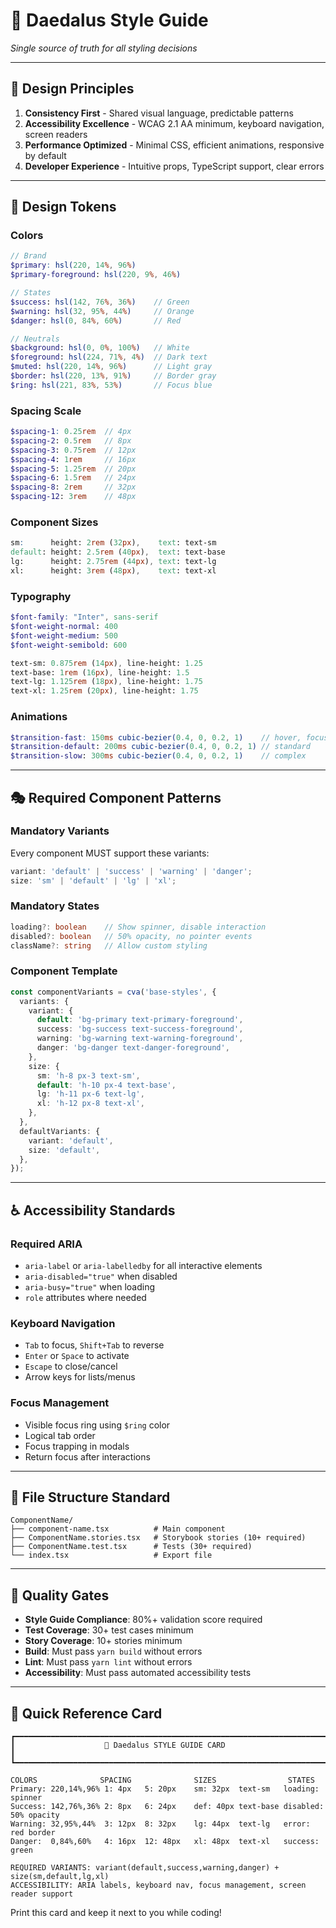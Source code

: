 # 🎨 Daedalus Style Guide

_Single source of truth for all styling decisions_

---

## **🎯 Design Principles**

1. **Consistency First** - Shared visual language, predictable patterns
2. **Accessibility Excellence** - WCAG 2.1 AA minimum, keyboard navigation, screen readers
3. **Performance Optimized** - Minimal CSS, efficient animations, responsive by default
4. **Developer Experience** - Intuitive props, TypeScript support, clear errors

---

## **🎨 Design Tokens**

### **Colors**

```scss
// Brand
$primary: hsl(220, 14%, 96%)
$primary-foreground: hsl(220, 9%, 46%)

// States
$success: hsl(142, 76%, 36%)    // Green
$warning: hsl(32, 95%, 44%)     // Orange
$danger: hsl(0, 84%, 60%)       // Red

// Neutrals
$background: hsl(0, 0%, 100%)   // White
$foreground: hsl(224, 71%, 4%)  // Dark text
$muted: hsl(220, 14%, 96%)      // Light gray
$border: hsl(220, 13%, 91%)     // Border gray
$ring: hsl(221, 83%, 53%)       // Focus blue
```

### **Spacing Scale**

```scss
$spacing-1: 0.25rem  // 4px
$spacing-2: 0.5rem   // 8px
$spacing-3: 0.75rem  // 12px
$spacing-4: 1rem     // 16px
$spacing-5: 1.25rem  // 20px
$spacing-6: 1.5rem   // 24px
$spacing-8: 2rem     // 32px
$spacing-12: 3rem    // 48px
```

### **Component Sizes**

```scss
sm:      height: 2rem (32px),    text: text-sm
default: height: 2.5rem (40px),  text: text-base
lg:      height: 2.75rem (44px), text: text-lg
xl:      height: 3rem (48px),    text: text-xl
```

### **Typography**

```scss
$font-family: "Inter", sans-serif
$font-weight-normal: 400
$font-weight-medium: 500
$font-weight-semibold: 600

text-sm: 0.875rem (14px), line-height: 1.25
text-base: 1rem (16px), line-height: 1.5
text-lg: 1.125rem (18px), line-height: 1.75
text-xl: 1.25rem (20px), line-height: 1.75
```

### **Animations**

```scss
$transition-fast: 150ms cubic-bezier(0.4, 0, 0.2, 1)    // hover, focus
$transition-default: 200ms cubic-bezier(0.4, 0, 0.2, 1) // standard
$transition-slow: 300ms cubic-bezier(0.4, 0, 0.2, 1)    // complex
```

---

## **🎭 Required Component Patterns**

### **Mandatory Variants**

Every component MUST support these variants:

```typescript
variant: 'default' | 'success' | 'warning' | 'danger';
size: 'sm' | 'default' | 'lg' | 'xl';
```

### **Mandatory States**

```typescript
loading?: boolean    // Show spinner, disable interaction
disabled?: boolean   // 50% opacity, no pointer events
className?: string   // Allow custom styling
```

### **Component Template**

```typescript
const componentVariants = cva('base-styles', {
  variants: {
    variant: {
      default: 'bg-primary text-primary-foreground',
      success: 'bg-success text-success-foreground',
      warning: 'bg-warning text-warning-foreground',
      danger: 'bg-danger text-danger-foreground',
    },
    size: {
      sm: 'h-8 px-3 text-sm',
      default: 'h-10 px-4 text-base',
      lg: 'h-11 px-6 text-lg',
      xl: 'h-12 px-8 text-xl',
    },
  },
  defaultVariants: {
    variant: 'default',
    size: 'default',
  },
});
```

---

## **♿ Accessibility Standards**

### **Required ARIA**

- `aria-label` or `aria-labelledby` for all interactive elements
- `aria-disabled="true"` when disabled
- `aria-busy="true"` when loading
- `role` attributes where needed

### **Keyboard Navigation**

- `Tab` to focus, `Shift+Tab` to reverse
- `Enter` or `Space` to activate
- `Escape` to close/cancel
- Arrow keys for lists/menus

### **Focus Management**

- Visible focus ring using `$ring` color
- Logical tab order
- Focus trapping in modals
- Return focus after interactions

---

## **📁 File Structure Standard**

```
ComponentName/
├── component-name.tsx          # Main component
├── ComponentName.stories.tsx   # Storybook stories (10+ required)
├── ComponentName.test.tsx      # Tests (30+ required)
└── index.tsx                   # Export file
```

---

## **🧪 Quality Gates**

- **Style Guide Compliance**: 80%+ validation score required
- **Test Coverage**: 30+ test cases minimum
- **Story Coverage**: 10+ stories minimum
- **Build**: Must pass `yarn build` without errors
- **Lint**: Must pass `yarn lint` without errors
- **Accessibility**: Must pass automated accessibility tests

---

## **🚀 Quick Reference Card**

```
┏━━━━━━━━━━━━━━━━━━━━━━━━━━━━━━━━━━━━━━━━━━━━━━━━━━━━━━━━━━━━━━━━━━━━━━━━━━━━━━━━┓
┃                    🎨 Daedalus STYLE GUIDE CARD                      ┃
┗━━━━━━━━━━━━━━━━━━━━━━━━━━━━━━━━━━━━━━━━━━━━━━━━━━━━━━━━━━━━━━━━━━━━━━━━━━━━━━━━┛

COLORS              SPACING              SIZES                STATES
Primary: 220,14%,96% 1: 4px   5: 20px    sm: 32px  text-sm   loading: spinner
Success: 142,76%,36% 2: 8px   6: 24px    def: 40px text-base disabled: 50% opacity
Warning: 32,95%,44%  3: 12px  8: 32px    lg: 44px  text-lg   error: red border
Danger:  0,84%,60%   4: 16px  12: 48px   xl: 48px  text-xl   success: green

REQUIRED VARIANTS: variant(default,success,warning,danger) + size(sm,default,lg,xl)
ACCESSIBILITY: ARIA labels, keyboard nav, focus management, screen reader support
```

Print this card and keep it next to you while coding!
